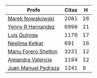 Profe | Citas | H |
----  | ----- | --- |
[Marek Nowakowski](https://scholar.google.com.co/citations?user=ctFaBNQAAAAJ&hl=en) | 2081 | 26 |
[Yenny R Hernandez](https://scholar.google.com.co/citations?user=KXWwfMMAAAAJ&hl=en) | 6998 | 21 |
[Luis Quiroga](https://scholar.google.com.co/citations?user=PPvfyVwAAAAJ&hl=en) | 1176 | 17 |
[Neelima Kelkar](https://scholar.google.com.co/citations?user=BMxIj5AAAAAJ&hl=en) | 691 | 16 |
[Manu Forero Shelton](https://scholar.google.com.co/citations?user=0_jvORsAAAAJ&hl=en) | 3231 | 12 |
[Alejandra Valencia](https://scholar.google.com.co/citations?user=7Fa-MFYAAAAJ&hl=en) | 1194 | 12 |
[Juan Manuel Pedraza](https://scholar.google.com.co/citations?user=x8-YWMsAAAAJ&hl=en) | 1241 | 8 |

